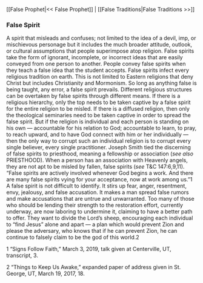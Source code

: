 [[False Prophet|<< False Prophet]]  |  [[False Traditions|False Traditions >>]]

### False Spirit
A spirit that misleads and confuses; not limited to the idea of a devil, imp, or mischievous personage but it includes the much broader attitude, outlook, or cultural assumptions that people superimpose atop religion. False spirits take the form of ignorant, incomplete, or incorrect ideas that are easily conveyed from one person to another. People convey false spirits when they teach a false idea that the student accepts. False spirits infect every religious tradition on earth. This is not limited to Eastern religions that deny Christ but includes Christianity and Mormonism. So long as anything false is being taught, any error, a false spirit prevails. Different religious structures can be overtaken by false spirits through different means. If there is a religious hierarchy, only the top needs to be taken captive by a false spirit for the entire religion to be misled. If there is a diffused religion, then only the theological seminaries need to be taken captive in order to spread the false spirit. But if the religion is individual and each person is standing on his own — accountable for his relation to God; accountable to learn, to pray, to reach upward, and to have God connect with him or her individually — then the only way to corrupt such an individual religion is to corrupt every single believer, every single practitioner. Joseph Smith tied the discerning of false spirits to priesthood, meaning a fellowship or association (*see also* PRIESTHOOD). When a person has an association with Heavenly angels, they are not apt to be misled by fallen, false spirits (*see* T&C 147:6,9,11). “False spirits are actively involved whenever God begins a work. And there are many false spirits vying for your acceptance, now at work among us.”1 A false spirit is not difficult to identify. It stirs up fear, anger, resentment, envy, jealousy, and false accusation. It makes a man spread false rumors and make accusations that are untrue and unwarranted. Too many of those who should be lending their strength to the restoration effort, currently underway, are now laboring to undermine it, claiming to have a better path to offer. They want to divide the Lord’s sheep, encouraging each individual to “find Jesus” alone and apart — a plan which would prevent Zion and please the adversary, who knows that if he can prevent Zion, he can continue to falsely claim to be the god of this world.2



1 “Signs Follow Faith,” March 3, 2019, talk given at Centerville, UT, transcript, 3.


2 “Things to Keep Us Awake,” expanded paper of address given in St. George, UT, March 19, 2017, 18.